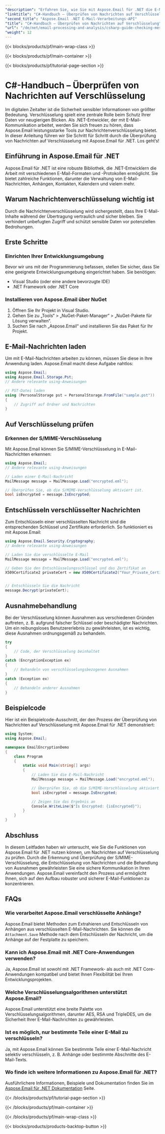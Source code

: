```yaml
---
"description": "Erfahren Sie, wie Sie mit Aspose.Email für .NET die E-Mail-Sicherheit gewährleisten. Überprüfen Sie die Verschlüsselung, entschlüsseln Sie Nachrichten und vieles mehr."
"linktitle": "C#-Handbuch – Überprüfen von Nachrichten auf Verschlüsselung"
"second_title": "Aspose.Email .NET E-Mail-Verarbeitungs-API"
"title": "C#-Handbuch – Überprüfen von Nachrichten auf Verschlüsselung"
"url": "/de/net/email-processing-and-analysis/csharp-guide-checking-messages-for-encryption/"
"weight": 12
---
```


{{< blocks/products/pf/main-wrap-class >}}

{{< blocks/products/pf/main-container >}}

{{< blocks/products/pf/tutorial-page-section >}}

# C#-Handbuch – Überprüfen von Nachrichten auf Verschlüsselung


Im digitalen Zeitalter ist die Sicherheit sensibler Informationen von größter Bedeutung. Verschlüsselung spielt eine zentrale Rolle beim Schutz Ihrer Daten vor neugierigen Blicken. Als .NET-Entwickler, der mit E-Mail-Kommunikation arbeitet, werden Sie sich freuen zu hören, dass Aspose.Email leistungsstarke Tools zur Nachrichtenverschlüsselung bietet. In dieser Anleitung führen wir Sie Schritt für Schritt durch die Überprüfung von Nachrichten auf Verschlüsselung mit Aspose.Email für .NET. Los geht‘s!

## Einführung in Aspose.Email für .NET

Aspose.Email für .NET ist eine robuste Bibliothek, die .NET-Entwicklern die Arbeit mit verschiedenen E-Mail-Formaten und -Protokollen ermöglicht. Sie bietet zahlreiche Funktionen, darunter die Verwaltung von E-Mail-Nachrichten, Anhängen, Kontakten, Kalendern und vielem mehr.

## Warum Nachrichtenverschlüsselung wichtig ist

Durch die Nachrichtenverschlüsselung wird sichergestellt, dass Ihre E-Mail-Inhalte während der Übertragung vertraulich und sicher bleiben. Sie verhindert unbefugten Zugriff und schützt sensible Daten vor potenziellen Bedrohungen.

## Erste Schritte

### Einrichten Ihrer Entwicklungsumgebung

Bevor wir uns mit der Programmierung befassen, stellen Sie sicher, dass Sie eine geeignete Entwicklungsumgebung eingerichtet haben. Sie benötigen:

- Visual Studio (oder eine andere bevorzugte IDE)
- .NET Framework oder .NET Core

### Installieren von Aspose.Email über NuGet

1. Öffnen Sie Ihr Projekt in Visual Studio.
2. Gehen Sie zu „Tools“ > „NuGet-Paket-Manager“ > „NuGet-Pakete für Lösung verwalten“.
3. Suchen Sie nach „Aspose.Email“ und installieren Sie das Paket für Ihr Projekt.

## E-Mail-Nachrichten laden

Um mit E-Mail-Nachrichten arbeiten zu können, müssen Sie diese in Ihre Anwendung laden. Aspose.Email macht diese Aufgabe nahtlos:

```csharp
using Aspose.Email;
using Aspose.Email.Storage.Pst;
// Andere relevante using-Anweisungen

// PST-Datei laden
using (PersonalStorage pst = PersonalStorage.FromFile("sample.pst"))
{
    // Zugriff auf Ordner und Nachrichten
}
```

## Auf Verschlüsselung prüfen

### Erkennen der S/MIME-Verschlüsselung

Mit Aspose.Email können Sie S/MIME-Verschlüsselung in E-Mail-Nachrichten erkennen:

```csharp
using Aspose.Email;
// Andere relevante using-Anweisungen

// Laden einer E-Mail-Nachricht
MailMessage message = MailMessage.Load("encrypted.eml");

// Überprüfen Sie, ob die S/MIME-Verschlüsselung aktiviert ist.
bool isEncrypted = message.IsEncrypted;
```

## Entschlüsseln verschlüsselter Nachrichten

Zum Entschlüsseln einer verschlüsselten Nachricht sind die entsprechenden Schlüssel und Zertifikate erforderlich. So funktioniert es mit Aspose.Email:

```csharp
using Aspose.Email.Security.Cryptography;
// Andere relevante using-Anweisungen

// Laden Sie die verschlüsselte E-Mail
MailMessage message = MailMessage.Load("encrypted.eml");

// Geben Sie den Entschlüsselungsschlüssel und das Zertifikat an
X509Certificate2 privateCert = new X509Certificate2("Your_Private_Certificate_File" );


// Entschlüsseln Sie die Nachricht
message.Decrypt(privateCert);
```

## Ausnahmebehandlung

Bei der Verschlüsselung können Ausnahmen aus verschiedenen Gründen auftreten, z. B. aufgrund falscher Schlüssel oder beschädigter Nachrichten. Um ein reibungsloses Benutzererlebnis zu gewährleisten, ist es wichtig, diese Ausnahmen ordnungsgemäß zu behandeln.

```csharp
try
{
    // Code, der Verschlüsselung beinhaltet
}
catch (EncryptionException ex)
{
    // Behandeln von verschlüsselungsbezogenen Ausnahmen
}
catch (Exception ex)
{
    // Behandeln anderer Ausnahmen
}
```

## Beispielcode

Hier ist ein Beispielcode-Ausschnitt, der den Prozess der Überprüfung von Nachrichten auf Verschlüsselung mit Aspose.Email für .NET demonstriert:

```csharp
using System;
using Aspose.Email;

namespace EmailEncryptionDemo
{
    class Program
    {
        static void Main(string[] args)
        {
            // Laden Sie die E-Mail-Nachricht
            MailMessage message = MailMessage.Load("encrypted.eml");

            // Überprüfen Sie, ob die S/MIME-Verschlüsselung aktiviert ist.
            bool isEncrypted = message.IsEncrypted;

            // Zeigen Sie das Ergebnis an
            Console.WriteLine($"Is Encrypted: {isEncrypted}");
        }
    }
}
```

## Abschluss

In diesem Leitfaden haben wir untersucht, wie Sie die Funktionen von Aspose.Email für .NET nutzen können, um Nachrichten auf Verschlüsselung zu prüfen. Durch die Erkennung und Überprüfung der S/MIME-Verschlüsselung, die Entschlüsselung von Nachrichten und die Behandlung von Ausnahmen gewährleisten Sie eine sichere Kommunikation in Ihren Anwendungen. Aspose.Email vereinfacht den Prozess und ermöglicht Ihnen, sich auf den Aufbau robuster und sicherer E-Mail-Funktionen zu konzentrieren.

## FAQs

### Wie verarbeitet Aspose.Email verschlüsselte Anhänge?

Aspose.Email bietet Methoden zum Extrahieren und Entschlüsseln von Anhängen aus verschlüsselten E-Mail-Nachrichten. Sie können die `Attachment.Save` Methode nach dem Entschlüsseln der Nachricht, um die Anhänge auf der Festplatte zu speichern.

### Kann ich Aspose.Email mit .NET Core-Anwendungen verwenden?

Ja, Aspose.Email ist sowohl mit .NET Framework- als auch mit .NET Core-Anwendungen kompatibel und bietet Ihnen Flexibilität bei Ihren Entwicklungsprojekten.

### Welche Verschlüsselungsalgorithmen unterstützt Aspose.Email?

Aspose.Email unterstützt eine breite Palette von Verschlüsselungsalgorithmen, darunter AES, RSA und TripleDES, um die Sicherheit Ihrer E-Mail-Nachrichten zu gewährleisten.

### Ist es möglich, nur bestimmte Teile einer E-Mail zu verschlüsseln?

Ja, mit Aspose.Email können Sie bestimmte Teile einer E-Mail-Nachricht selektiv verschlüsseln, z. B. Anhänge oder bestimmte Abschnitte des E-Mail-Texts.

### Wo finde ich weitere Informationen zu Aspose.Email für .NET?

Ausführlichere Informationen, Beispiele und Dokumentation finden Sie im [Aspose.Email für .NET Dokumentation](https://reference.aspose.com/email/net) Seite.

{{< /blocks/products/pf/tutorial-page-section >}}

{{< /blocks/products/pf/main-container >}}

{{< /blocks/products/pf/main-wrap-class >}}

{{< blocks/products/products-backtop-button >}}
